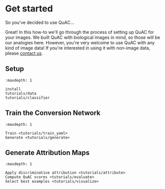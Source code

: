 # Get started

So you've decided to use QuAC...

Great! In this how-to we'll go through the process of setting up QuAC for your images.
We built QuAC with biological images in mind, so those will be our analogies here. However, you're very welcome to use QuAC with any kind of image data!
If you're interested in using it with non-image data, please [contact us](mailto:adjavond%40hhmi.org?subject=QuAC%20Help).


## Setup

```{toctree}
:maxdepth: 1

install
tutorials/data
tutorials/classifier
``` 

## Train the Conversion Network
```{toctree}
:maxdepth: 1

Train <tutorials/train_yaml>
Generate <tutorials/generate>
``` 

## Generate Attribution Maps
```{toctree}
:maxdepth: 1

Apply discriminative attribution <tutorials/attribute>
Compute QuAC scores <tutorials/evaluate>
Select best examples <tutorials/visualize>
```
